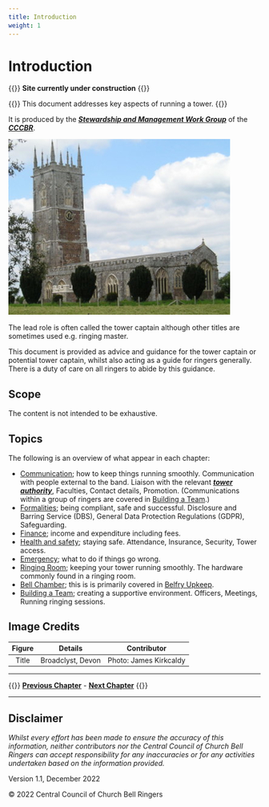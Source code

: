 ```yaml
---
title: Introduction
weight: 1
---
```


# Introduction
 
{{<hint danger>}}
**Site currently under construction**
{{</hint>}}

{{<hint danger>}}
This document addresses key aspects of running a tower.
{{</hint>}}

It is produced by the ***[Stewardship and Management Work Group](../glossary/#smwg)*** of the ***[CCCBR](../glossary/#cccbr)***.

![Broadclyst, Devon](broadclyst_350.jpg)

The lead role is often called the tower captain although other titles are sometimes used e.g. ringing master.

This document is provided as advice and guidance for the tower captain or potential tower captain, whilst also acting as a guide for ringers generally. There is a duty of care on all ringers to abide by this guidance.

## Scope

The content is not intended to be exhaustive.

## Topics

The following is an overview of what appear in each chapter:

- [Communication](../communication/); how to keep things running smoothly. Communication with people external to the band. Liaison with the relevant ***[tower authority](../glossary/#tower-authority)***, Faculties, Contact details, Promotion. (Communications within a group of ringers are covered in [Building a Team](../buildingateam/).)
- [Formalities](../formalities/); being compliant, safe and successful. Disclosure and Barring Service (DBS), General Data Protection Regulations (GDPR), Safeguarding.
- [Finance](../finance/); income and expenditure including fees.
- [Health and safety](../healthsafety/); staying safe. Attendance, Insurance, Security, Tower access.
- [Emergency](../emergency/); what to do if things go wrong.
- [Ringing Room](../ringingroom/); keeping your tower running smoothly. The hardware commonly found in a ringing room.
- [Bell Chamber](../bellchamber/); this is is primarily covered in [Belfry Upkeep](https://belfryupkeep.cccbr.org.uk/docs/010-introduction/).
- [Building a Team](../buildingateam/); creating a supportive environment. Officers, Meetings, Running ringing sessions.

## Image Credits

| Figure | Details | Contributor |
| :---: | --- | --- |
| Title | Broadclyst, Devon | Photo: James Kirkcaldy |

----

{{<hint info>}}
**[Previous Chapter](../introduction/)** - **[Next Chapter](../communication/)**
{{</hint>}}

----

## Disclaimer

*Whilst every effort has been made to ensure the accuracy of this information, neither contributors nor the Central Council of Church Bell Ringers can accept responsibility for any inaccuracies or for any activities undertaken based on the information provided.*

Version 1.1, December 2022

© 2022 Central Council of Church Bell Ringers
